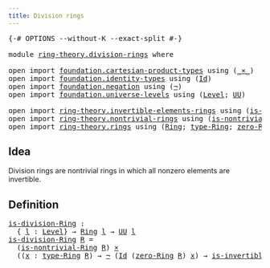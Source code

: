 ```yaml
---
title: Division rings
---
```


<pre class="Agda"><a id="40" class="Symbol">{-#</a> <a id="44" class="Keyword">OPTIONS</a> <a id="52" class="Pragma">--without-K</a> <a id="64" class="Pragma">--exact-split</a> <a id="78" class="Symbol">#-}</a>

<a id="83" class="Keyword">module</a> <a id="90" href="ring-theory.division-rings.html" class="Module">ring-theory.division-rings</a> <a id="117" class="Keyword">where</a>

<a id="124" class="Keyword">open</a> <a id="129" class="Keyword">import</a> <a id="136" href="foundation.cartesian-product-types.html" class="Module">foundation.cartesian-product-types</a> <a id="171" class="Keyword">using</a> <a id="177" class="Symbol">(</a><a id="178" href="foundation-core.cartesian-product-types.html#577" class="Function Operator">_×_</a><a id="181" class="Symbol">)</a>
<a id="183" class="Keyword">open</a> <a id="188" class="Keyword">import</a> <a id="195" href="foundation.identity-types.html" class="Module">foundation.identity-types</a> <a id="221" class="Keyword">using</a> <a id="227" class="Symbol">(</a><a id="228" href="foundation-core.identity-types.html#641" class="Datatype">Id</a><a id="230" class="Symbol">)</a>
<a id="232" class="Keyword">open</a> <a id="237" class="Keyword">import</a> <a id="244" href="foundation.negation.html" class="Module">foundation.negation</a> <a id="264" class="Keyword">using</a> <a id="270" class="Symbol">(</a><a id="271" href="foundation-core.negation.html#452" class="Function">¬</a><a id="272" class="Symbol">)</a>
<a id="274" class="Keyword">open</a> <a id="279" class="Keyword">import</a> <a id="286" href="foundation.universe-levels.html" class="Module">foundation.universe-levels</a> <a id="313" class="Keyword">using</a> <a id="319" class="Symbol">(</a><a id="320" href="Agda.Primitive.html#597" class="Postulate">Level</a><a id="325" class="Symbol">;</a> <a id="327" href="foundation-core.universe-levels.html#222" class="Primitive">UU</a><a id="329" class="Symbol">)</a>

<a id="332" class="Keyword">open</a> <a id="337" class="Keyword">import</a> <a id="344" href="ring-theory.invertible-elements-rings.html" class="Module">ring-theory.invertible-elements-rings</a> <a id="382" class="Keyword">using</a> <a id="388" class="Symbol">(</a><a id="389" href="ring-theory.invertible-elements-rings.html#1146" class="Function">is-invertible-Ring</a><a id="407" class="Symbol">)</a>
<a id="409" class="Keyword">open</a> <a id="414" class="Keyword">import</a> <a id="421" href="ring-theory.nontrivial-rings.html" class="Module">ring-theory.nontrivial-rings</a> <a id="450" class="Keyword">using</a> <a id="456" class="Symbol">(</a><a id="457" href="ring-theory.nontrivial-rings.html#424" class="Function">is-nontrivial-Ring</a><a id="475" class="Symbol">)</a>
<a id="477" class="Keyword">open</a> <a id="482" class="Keyword">import</a> <a id="489" href="ring-theory.rings.html" class="Module">ring-theory.rings</a> <a id="507" class="Keyword">using</a> <a id="513" class="Symbol">(</a><a id="514" href="ring-theory.rings.html#2458" class="Function">Ring</a><a id="518" class="Symbol">;</a> <a id="520" href="ring-theory.rings.html#2715" class="Function">type-Ring</a><a id="529" class="Symbol">;</a> <a id="531" href="ring-theory.rings.html#5094" class="Function">zero-Ring</a><a id="540" class="Symbol">)</a>
</pre>
## Idea

Division rings are nontrivial rings in which all nonzero elements are invertible.

## Definition

<pre class="Agda"><a id="is-division-Ring"></a><a id="662" href="ring-theory.division-rings.html#662" class="Function">is-division-Ring</a> <a id="679" class="Symbol">:</a>
  <a id="683" class="Symbol">{</a> <a id="685" href="ring-theory.division-rings.html#685" class="Bound">l</a> <a id="687" class="Symbol">:</a> <a id="689" href="Agda.Primitive.html#597" class="Postulate">Level</a><a id="694" class="Symbol">}</a> <a id="696" class="Symbol">→</a> <a id="698" href="ring-theory.rings.html#2458" class="Function">Ring</a> <a id="703" href="ring-theory.division-rings.html#685" class="Bound">l</a> <a id="705" class="Symbol">→</a> <a id="707" href="foundation-core.universe-levels.html#222" class="Primitive">UU</a> <a id="710" href="ring-theory.division-rings.html#685" class="Bound">l</a>
<a id="712" href="ring-theory.division-rings.html#662" class="Function">is-division-Ring</a> <a id="729" href="ring-theory.division-rings.html#729" class="Bound">R</a> <a id="731" class="Symbol">=</a>
  <a id="735" class="Symbol">(</a><a id="736" href="ring-theory.nontrivial-rings.html#424" class="Function">is-nontrivial-Ring</a> <a id="755" href="ring-theory.division-rings.html#729" class="Bound">R</a><a id="756" class="Symbol">)</a> <a id="758" href="foundation-core.cartesian-product-types.html#577" class="Function Operator">×</a>
  <a id="762" class="Symbol">((</a><a id="764" href="ring-theory.division-rings.html#764" class="Bound">x</a> <a id="766" class="Symbol">:</a> <a id="768" href="ring-theory.rings.html#2715" class="Function">type-Ring</a> <a id="778" href="ring-theory.division-rings.html#729" class="Bound">R</a><a id="779" class="Symbol">)</a> <a id="781" class="Symbol">→</a> <a id="783" href="foundation-core.negation.html#452" class="Function">¬</a> <a id="785" class="Symbol">(</a><a id="786" href="foundation-core.identity-types.html#641" class="Datatype">Id</a> <a id="789" class="Symbol">(</a><a id="790" href="ring-theory.rings.html#5094" class="Function">zero-Ring</a> <a id="800" href="ring-theory.division-rings.html#729" class="Bound">R</a><a id="801" class="Symbol">)</a> <a id="803" href="ring-theory.division-rings.html#764" class="Bound">x</a><a id="804" class="Symbol">)</a> <a id="806" class="Symbol">→</a> <a id="808" href="ring-theory.invertible-elements-rings.html#1146" class="Function">is-invertible-Ring</a> <a id="827" href="ring-theory.division-rings.html#729" class="Bound">R</a> <a id="829" href="ring-theory.division-rings.html#764" class="Bound">x</a><a id="830" class="Symbol">)</a>
</pre>